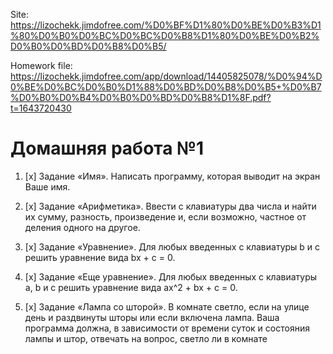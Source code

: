 Site: https://lizochekk.jimdofree.com/%D0%BF%D1%80%D0%BE%D0%B3%D1%80%D0%B0%D0%BC%D0%BC%D0%B8%D1%80%D0%BE%D0%B2%D0%B0%D0%BD%D0%B8%D0%B5/

Homework file: https://lizochekk.jimdofree.com/app/download/14405825078/%D0%94%D0%BE%D0%BC%D0%B0%D1%88%D0%BD%D0%B8%D0%B5+%D0%B7%D0%B0%D0%B4%D0%B0%D0%BD%D0%B8%D1%8F.pdf?t=1643720430

# Домашняя работа №1

1. [x] Задание «Имя». Написать программу, которая выводит на экран Ваше имя.

2. [x] Задание «Арифметика». Ввести с клавиатуры два числа и найти их сумму, разность, произведение и, если возможно, частное от деления одного на другое.

3. [x] Задание «Уравнение». Для любых введенных с клавиатуры b и c решить уравнение вида bx + c = 0.

4. [x] Задание «Еще уравнение». Для любых введенных с клавиатуры a, b и c решить уравнение вида ax^2 + bx + c = 0.

5. [x] Задание «Лампа со шторой». В комнате светло, если на улице день и раздвинуты шторы или если включена лампа. Ваша программа должна, в зависимости от времени суток и состояния лампы и штор, отвечать на вопрос, светло ли в комнате